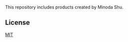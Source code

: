 This repository includes products created by Minoda Shu.

## License

[MIT](https://opensource.org/licenses/MIT)
